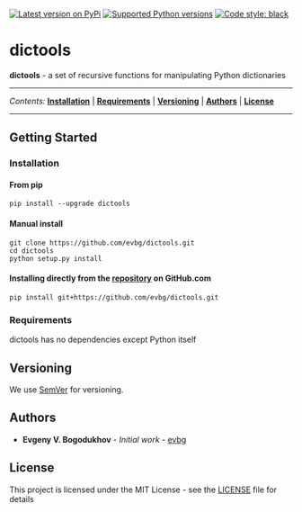 [![Latest version on
PyPi](https://badge.fury.io/py/dictools.svg)](https://badge.fury.io/py/dictools)
[![Supported Python
versions](https://img.shields.io/pypi/pyversions/dictools.svg)](https://pypi.org/project/dictools/)
[![Code style:
black](https://img.shields.io/badge/code%20style-black-000000.svg)](https://github.com/python/black)

# dictools

**dictools** - a set of recursive functions for manipulating Python dictionaries

---

*Contents:*
**[Installation](#installation)** |
**[Requirements](#requirements)** |
**[Versioning](#versioning)** |
**[Authors](#authors)** |
**[License](#license)**

---

## Getting Started

### Installation

#### From pip
```
pip install --upgrade dictools
```

#### Manual install
```
git clone https://github.com/evbg/dictools.git
cd dictools
python setup.py install
```

#### Installing directly from the [repository](https://github.com/evbg/dictools) on GitHub.com
```
pip install git+https://github.com/evbg/dictools.git
```

### Requirements

dictools has no dependencies except Python itself


## Versioning

We use [SemVer](http://semver.org/) for versioning.


## Authors

* **Evgeny V. Bogodukhov** - *Initial work* - [evbg](https://github.com/evbg)


## License

This project is licensed under the MIT License - see the [LICENSE](LICENSE) file for details

